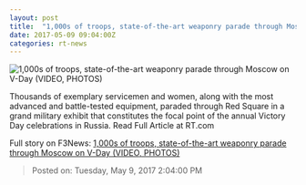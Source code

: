 ```yaml
---
layout: post
title:  "1,000s of troops, state-of-the-art weaponry parade through Moscow on V-Day (VIDEO, PHOTOS)"
date: 2017-05-09 09:04:00Z
categories: rt-news
---
```


![1,000s of troops, state-of-the-art weaponry parade through Moscow on V-Day (VIDEO, PHOTOS)](https://img.rt.com/files/2017.05/article/59118528c46188183e8b45b8.jpg)

Thousands of exemplary servicemen and women, along with the most advanced and battle-tested equipment, paraded through Red Square in a grand military exhibit that constitutes the focal point of the annual Victory Day celebrations in Russia. Read Full Article at RT.com


Full story on F3News: [1,000s of troops, state-of-the-art weaponry parade through Moscow on V-Day (VIDEO, PHOTOS)](http://www.f3nws.com/n/rjHVQJ)

> Posted on: Tuesday, May 9, 2017 2:04:00 PM
